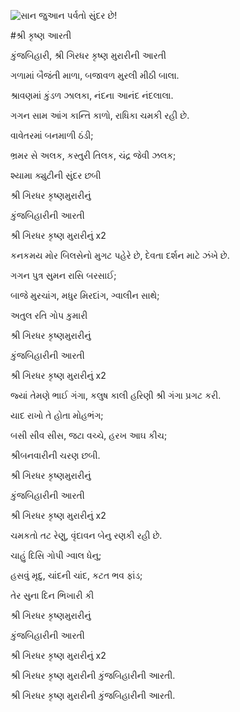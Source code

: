 ![સાન જુઆન પર્વતો સુંદર છે!](lib/assets/images/artis/img.png "સાન જુઆન પર્વતો")

#શ્રી કૃષ્ણ આરતી

કુંજબિહારી, શ્રી ગિરધર કૃષ્ણ મુરારીની આરતી
 
ગળામાં બૈજંતી માળા, બજાવળ મુરલી મીઠી બાલા.

શ્રાવણમાં કુંડળ ઝાલકા, નંદના આનંદ નંદલાલા.

ગગન સામ આંગ કાન્તિ કાળો, રાધિકા ચમકી રહી છે.

વાવેતરમાં બનમાળી ઠંડી;

ભ્રમર સે અલક, કસ્તુરી તિલક, ચંદ્ર જેવી ઝલક;

શ્યામા ક્યુટીની સુંદર છબી

શ્રી ગિરધર કૃષ્ણમુરારીનું

કુંજબિહારીની આરતી

શ્રી ગિરધર કૃષ્ણ મુરારીનું x2

કનકમય મોર બિલસેનો મુગટ પહેરે છે, દેવતા દર્શન માટે ઝંખે છે.

ગગન પુત્ર સુમન રાસિ બરસાઈ;

બાજે મુરચાંગ, મધુર મિરદાંગ, ગ્વાલીન સાથે;

અતુલ રતિ ગોપ કુમારી

શ્રી ગિરધર કૃષ્ણમુરારીનું

કુંજબિહારીની આરતી

શ્રી ગિરધર કૃષ્ણ મુરારીનું x2

જ્યાં તેમણે ભાઈ ગંગા, કલુષ કાલી હરિણી શ્રી ગંગા પ્રગટ કરી.

યાદ રાખો તે હોતા મોહભંગ;

બસી સીવ સીસ, જટા વચ્ચે, હરખ આઘ કીચ;

શ્રીબનવારીની ચરણ છબી.

શ્રી ગિરધર કૃષ્ણમુરારીનું

કુંજબિહારીની આરતી

શ્રી ગિરધર કૃષ્ણ મુરારીનું x2

ચમકતો તટ રેણુ, વૃંદાવન બેનુ રણકી રહી છે.

ચાહું દિસિ ગોપી ગ્વાલ ધેનુ;

હસવું મૃદુ, ચાંદની ચાંદ, કટત ભવ ફાંડ;

તેર સુના દિન ભિખારી કી

શ્રી ગિરધર કૃષ્ણમુરારીનું

કુંજબિહારીની આરતી

શ્રી ગિરધર કૃષ્ણ મુરારીનું x2

શ્રી ગિરધર કૃષ્ણ મુરારીની કુંજબિહારીની આરતી.

શ્રી ગિરધર કૃષ્ણ મુરારીની કુંજબિહારીની આરતી.